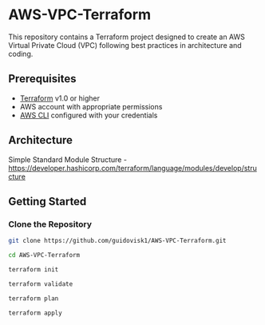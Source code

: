 
# AWS-VPC-Terraform
This repository contains a Terraform project designed to create an AWS Virtual Private Cloud (VPC) following best practices in architecture and coding.

## Prerequisites

- [Terraform](https://www.terraform.io/downloads.html) v1.0 or higher
- AWS account with appropriate permissions
- [AWS CLI](https://aws.amazon.com/cli/) configured with your credentials

## Architecture 
Simple Standard Module Structure - https://developer.hashicorp.com/terraform/language/modules/develop/structure

## Getting Started

### Clone the Repository

```bash
git clone https://github.com/guidovisk1/AWS-VPC-Terraform.git

cd AWS-VPC-Terraform

terraform init

terraform validate

terraform plan

terraform apply
```
